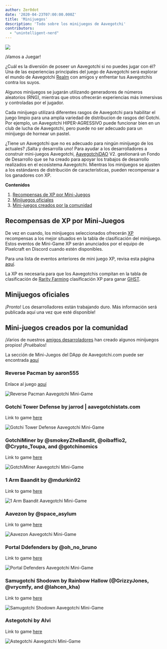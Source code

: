 ```yaml
---
author: Zer0dot
date: '2020-04-23T07:00:00.000Z'
title: 'Minijuegos'
description: 'Todo sobre los minijuegos de Aavegotchi'
contributors:
  - "unintelligent-nerd"
---
```


<div class="headerImageContainer">
<img class="headerImage" src="/minigames/gotchi_btc_gamer.png">
<p class="headerImageText">¡Vamos a Juegar!</p>
</div>

¿Cuál es la diversión de poseer un Aavegotchi si no puedes jugar con él? Una de las experiencias principales del juego de Aavegotchi será explorar el mundo de Aavegotchi [Realm](/gotchiverse) con amigos y enfrentar tus Aavegotchis contra los suyos.

Algunos minijuegos se jugarán utilizando generadores de números aleatorios (RNG), mientras que otros ofrecerán experiencias más inmersivas y controladas por el jugador.

Cada minijuego utilizará diferentes rasgos de Aavegotchi para habilitar el juego limpio para una amplia variedad de distribucion de rasgos del Gotchi. Por ejemplo, un Aavegotchi HIPER-AGRESSIVO puede funcionar bien en un club de lucha de Aavegotchi, pero puede no ser adecuado para un minijuego de hornear un pastel.

¿Tiene un Aavegotchi que no es adecuado para ningún minijuego de los actuales? ¡Salta y desarrolla uno! Para ayudar a los desarrolladores a construir mini-juegos Aavegotchi, [AavegotchiDAO](/dao) V2. gestionará un Fondo de Desarrollo que se ha creado para apoyar los trabajos de desarrollo realizados en el ecosistema Aavegotchi. Mientras los minijuegos se ajusten a los estándares de distribución de características, pueden recompensar a los ganadores con XP.

<div class="contentsBox">

**Contenidos**

<ol>
<li><a href=#xp-rewards-for-mini-games>Recompensas de XP por Mini-Juegos</a></li>
<li><a href=#official-mini-games>Minijuegos oficiales</a></li>
<li><a href=#community-created-mini-games>Mini-juegos creados por la comunidad</a></li>
</ol>

</div>

## Recompensas de XP por Mini-Juegos
De vez en cuando, los minijuegos seleccionados ofrecerán [XP](/xp) recompensas a los mejor situados en la tabla de clasificación del minijuego. Estos eventos de Mini-Game XP serán anunciados por el equipo de Pixelcraft en Discord cuando estén disponibles.

Para una lista de eventos anteriores de mini juego XP, revisa esta página [aquí](/minigame-xp-events).

La XP es necesaria para que los Aavegotchis compitan en la tabla de clasificación de [Rarity Farming](/rarity-farming) clasificación XP para ganar [GHST](/ghst).

## Minijuegos oficiales
¡Pronto! Los desarrolladores están trabajando duro. Más información será publicada aquí una vez que esté disponible!

## Mini-juegos creados por la comunidad

¡Varios de nuestros [amigos desarroladores](/aarchitect) han creado algunos minijuegos propios! ¡Pruébalos!

La sección de Mini-Juegos del DApp de Aavegotchi.com puede ser encontrada [aquí](https://aavegotchi.com/minigames)

### Reverse Pacman by aaron555

Enlace al juego [aquí](https://cryptolve.com/aavegotchi_pacman/)

<img class = "bodyImage" src = "/minigames/reverse-pacman.png" alt = "Reverse Pacman Aavegotchi Mini-Game" />

### Gotchi Tower Defense by jarrod | aavegotchistats.com

Link to game [here](https://aavegotchistats.com/td)

<img class = "bodyImage" src = "/minigames/gotchi-tower-defense.png" alt = "Gotchi Tower Defense Aavegotchi Mini-Game" />

### GotchiMiner by @smokeyZheBandit, @oibaffio2, @Crypto_Toupa, and @gotchinomics

Link to game [here](https://gotchiminer.rocks/)

<img class = "bodyImage" src = "/minigames/gotchiminer.png" alt = "GotchiMiner Aavegotchi Mini-Game" />

### 1 Arm Baandit by @mdurkin92

Link to game [here](https://gotchi-slots-r9mxieta7-h0m13.vercel.app/)

<img class = "bodyImage" src = "/minigames/one-arm-baandit.png" alt = "1 Arm Baandit Aavegotchi Mini-Game" />

### Aavezon by @space_asylum

Link to game [here](https://mikekrow.com/games/aavezon/index.html)

<img class = "bodyImage" src = "/minigames/aavezon.png" alt = "Aavezon Aavegotchi Mini-Game" />

### Portal Ddefenders by @oh_no_bruno

Link to game [here](https://square-wildflower-4590.on.fleek.co/)

<img class = "bodyImage" src = "/minigames/portal-defenders.png" alt = "Portal Defenders Aavegotchi Mini-Game" />

### Samugotchi Shodown by Rainbow Hallow (@GrizzyJones, @vrycmfy, and @lahcen_kha)

Link to game [here](https://samugotchi-shodown.vercel.app/)

<img class = "bodyImage" src = "/minigames/samugotchi-shodown.png" alt = "Samugotchi Shodown Aavegotchi Mini-Game" />

### Astegotchi by Alvi

Link to game [here](https://astegotchi.aavegames.com/)

<img class = "bodyImage" src = "/minigames/astegotchi.png" alt = "Astegotchi Aavegotchi Mini-Game" />